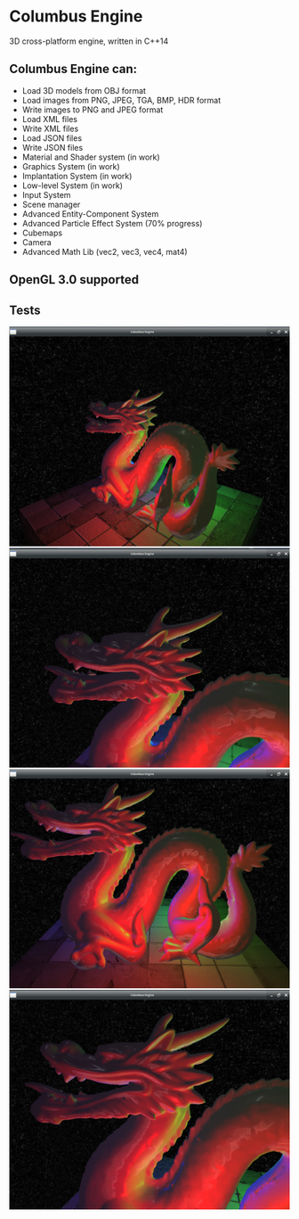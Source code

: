 # Columbus Engine
3D cross-platform engine, written in C++14
## Columbus Engine can:
* Load 3D models from OBJ format
* Load images from PNG, JPEG, TGA, BMP, HDR format
* Write images to PNG and JPEG format
* Load XML files
* Write XML files
* Load JSON files
* Write JSON files
* Material and Shader system (in work)
* Graphics System (in work)
* Implantation System (in work)
* Low-level System (in work)
* Input System
* Scene manager
* Advanced Entity-Component System
* Advanced Particle Effect System (70% progress)
* Cubemaps
* Camera
* Advanced Math Lib (vec2, vec3, vec4, mat4)

## OpenGL 3.0 supported

## Tests
![Optional Text](./Data/Tests/1.jpg)
![Optional Text](./Data/Tests/2.jpg)
![Optional Text](./Data/Tests/3.jpg)
![Optional Text](./Data/Tests/4.jpg)